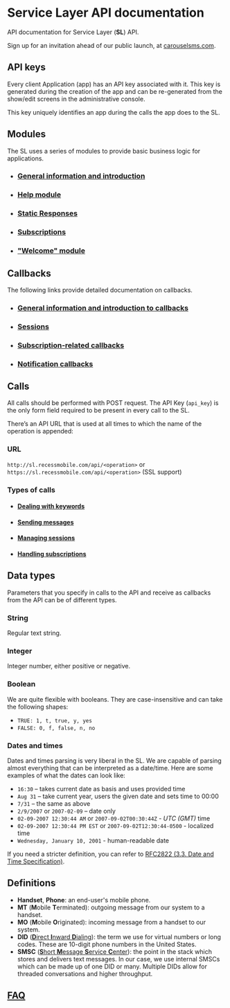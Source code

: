 Service Layer API documentation
===============================

API documentation for Service Layer (**SL**) API.

Sign up for an invitation ahead of our public launch, at [carouselsms.com](http://carouselsms.com).


API keys
--------

Every client Application (app) has an API key associated with it. This
key is generated during the creation of the app and can be re-generated
from the show/edit screens in the administrative console.

This key uniquely identifies an app during the calls the app does to the
SL.

Modules
-------

The SL uses a series of modules to provide basic business logic for applications.

- ### [General information and introduction](https://github.com/RecessMobile/API/tree/master/sections/modules/module-general.md)

- ### [Help module](https://github.com/RecessMobile/API/tree/master/sections/modules/module-help.md)

- ### [Static Responses](https://github.com/RecessMobile/API/tree/master/sections/modules/module-static-respones.md)

- ### [Subscriptions](https://github.com/RecessMobile/API/tree/master/sections/modules/module-subscriptions.md)

- ### ["Welcome" module](https://github.com/RecessMobile/API/tree/master/sections/modules/module-welcome.md)


Callbacks
---------

The following links provide detailed documentation on callbacks.

- ### [General information and introduction to callbacks](https://github.com/RecessMobile/API/tree/master/sections/api/callbacks-general.md)

- ### [Sessions](https://github.com/RecessMobile/API/tree/master/sections/api/callbacks-sessions.md)

- ### [Subscription-related callbacks](https://github.com/RecessMobile/API/tree/master/sections/api/callbacks-subscriptions.md)

- ### [Notification callbacks](sections/api/callbacks-notifications.md)

Calls
-----

All calls should be performed with POST request. The API Key (`api_key`)
is the only form field required to be present in every call to the
SL.

There’s an API URL that is used at all times to which the name of the
operation is appended:

### URL
`http://sl.recessmobile.com/api/<operation>` or
`https://sl.recessmobile.com/api/<operation>` (SSL support)

### Types of calls

- #### [Dealing with keywords](https://github.com/RecessMobile/API/tree/master/sections/api/keywords.md)

- #### [Sending messages](https://github.com/RecessMobile/API/tree/master/sections/api/messaging.md)

- #### [Managing sessions](https://github.com/RecessMobile/API/tree/master/sections/api/sessions.md)

- #### [Handling subscriptions](https://github.com/RecessMobile/API/tree/master/sections/api/subscriptions.md)


Data types
----------

Parameters that you specify in calls to the API and receive as callbacks
from the API can be of different types.

### String

Regular text string.

### Integer

Integer number, either positive or negative.

### Boolean

We are quite flexible with booleans. They are case-insensitive and can take the following shapes:

-   `TRUE: 1, t, true, y, yes`
-   `FALSE: 0, f, false, n, no`

### Dates and times

Dates and times parsing is very liberal in the SL. We are capable of
parsing almost everything that can be interpreted as a date/time.
Here are some examples of what the dates can look like:

-   `16:30` – takes current date as basis and uses provided time
-   `Aug 31` – take current year, users the given date and sets time
    to 00:00
-   `7/31` – the same as above
-   `2/9/2007` or `2007-02-09` – date only
-   `02-09-2007 12:30:44 AM` or `2007-09-02T00:30:44Z` - *UTC (GMT)*
    time
-   `02-09-2007 12:30:44 PM EST` or `2007-09-02T12:30:44-0500` -
    localized time
-   `Wednesday, January 10, 2001` - human-readable date

If you need a stricter definition, you can refer to [RFC2822 (3.3. Date
and Time Specification)](http://www.faqs.org/rfcs/rfc2822.html).

Definitions
-----------

-  **Handset**, **Phone**: an end-user's mobile phone.
-  **MT** (**M**obile **T**erminated): outgoing message from our system to a handset.
-  **MO** (**M**obile **O**riginated): incoming message from a handset to our system.
-  **DID** ([**D**irect **I**nward **D**ialing](http://en.wikipedia.org/wiki/Direct_inward_dialing)): the term we use for virtual numbers or long codes. These are 10-digit phone numbers in the United States.
-  **SMSC** ([**S**hort **M**essage **S**ervice **C**enter](http://en.wikipedia.org/wiki/Short_message_service_center)): the point in the stack which stores and delivers text messages. In our case, we use internal SMSCs which can be made up of one DID or many. Multiple DIDs allow for threaded conversations and higher throughput.

[FAQ](https://github.com/RecessMobile/API/tree/master/FAQ.md)
----

